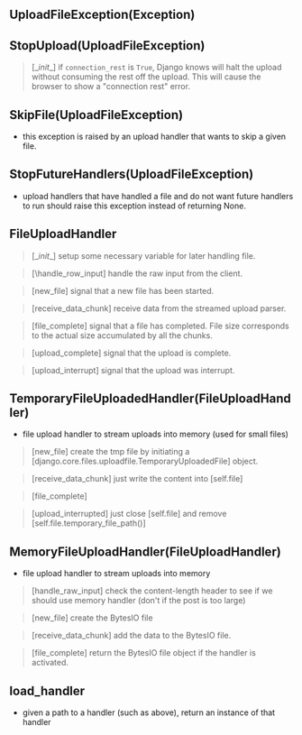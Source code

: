 <!-- base file upload handler classes, an the built-in concrete subclass -->

## UploadFileException(Exception)

## StopUpload(UploadFileException)
> [\__init__] if `connection_rest` is `True`, Django knows will halt the upload without consuming the rest off the upload. This will cause the browser to show a "connection rest" error.

## SkipFile(UploadFileException)
* this exception is raised by an upload handler that wants to skip a given file.

## StopFutureHandlers(UploadFileException)
* upload handlers that have handled a file and do not want future handlers to run should raise this exception instead of returning None.

## FileUploadHandler
> [\__init__] setup some necessary variable for later handling file.

> [\handle_row_input] handle the raw input from the client.

> [new_file] signal that a new file has been started.

> [receive_data_chunk] receive data from the streamed upload parser.

> [file_complete] signal that a file has completed. File size corresponds to the actual size accumulated by all the chunks.

> [upload_complete] signal that the upload is complete.

> [upload_interrupt] signal that the upload was interrupt.

## TemporaryFileUploadedHandler(FileUploadHandler)
* file upload handler to stream uploads into memory (used for small files)
> [new_file] create the tmp file by initiating a [django.core.files.uploadfile.TemporaryUploadedFile] object.

> [receive_data_chunk] just write the content into [self.file]

> [file_complete]

> [upload_interrupted] just close [self.file] and remove [self.file.temporary_file_path()]

## MemoryFileUploadHandler(FileUploadHandler)
* file upload handler to stream uploads into memory
> [handle_raw_input] check the content-length header to see if we should use memory handler (don't if the post is too large)

> [new_file] create the BytesIO file

> [receive_data_chunk] add the data to the BytesIO file.

> [file_complete] return the BytesIO file object if the handler is activated.

## load_handler
* given a path to a handler (such as above), return an instance of that handler
